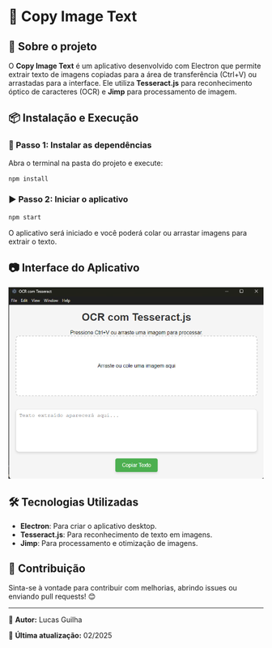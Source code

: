 # 📸 Copy Image Text

## 📝 Sobre o projeto

O **Copy Image Text** é um aplicativo desenvolvido com Electron que permite extrair texto de imagens copiadas para a área de transferência (Ctrl+V) ou arrastadas para a interface. Ele utiliza **Tesseract.js** para reconhecimento óptico de caracteres (OCR) e **Jimp** para processamento de imagem.

## 📦 Instalação e Execução

### 🔧 Passo 1: Instalar as dependências

Abra o terminal na pasta do projeto e execute:

```sh
npm install
```

### ▶️ Passo 2: Iniciar o aplicativo

```sh
npm start
```

O aplicativo será iniciado e você poderá colar ou arrastar imagens para extrair o texto.

## 📷 Interface do Aplicativo

![Copy Image Text](projeto.png)

## 🛠 Tecnologias Utilizadas

- **Electron**: Para criar o aplicativo desktop.
- **Tesseract.js**: Para reconhecimento de texto em imagens.
- **Jimp**: Para processamento e otimização de imagens.

## 🤝 Contribuição

Sinta-se à vontade para contribuir com melhorias, abrindo issues ou enviando pull requests! 😊

---

📌 **Autor:** Lucas Guilha

📅 **Última atualização:** 02/2025

